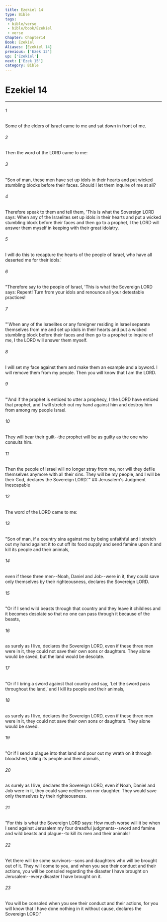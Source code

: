 ```yaml
---
title: Ezekiel 14
type: Bible
tags:
 - bible/verse
 - bible/book/Ezekiel
 - verse
Chapter: Chapter14
Book: Ezekiel
Aliases: [Ezekiel 14]
previous: ['Ezek 13']
up: ['Ezekiel']
next: ['Ezek 15']
category: Bible
---
```

# Ezekiel 14

***


###### 1 
Some of the elders of Israel came to me and sat down in front of me. 

###### 2 
Then the word of the LORD came to me: 

###### 3 
"Son of man, these men have set up idols in their hearts and put wicked stumbling blocks before their faces. Should I let them inquire of me at all? 

###### 4 
Therefore speak to them and tell them, 'This is what the Sovereign LORD says: When any of the Israelites set up idols in their hearts and put a wicked stumbling block before their faces and then go to a prophet, I the LORD will answer them myself in keeping with their great idolatry. 

###### 5 
I will do this to recapture the hearts of the people of Israel, who have all deserted me for their idols.' 

###### 6 
"Therefore say to the people of Israel, 'This is what the Sovereign LORD says: Repent! Turn from your idols and renounce all your detestable practices! 

###### 7 
"'When any of the Israelites or any foreigner residing in Israel separate themselves from me and set up idols in their hearts and put a wicked stumbling block before their faces and then go to a prophet to inquire of me, I the LORD will answer them myself. 

###### 8 
I will set my face against them and make them an example and a byword. I will remove them from my people. Then you will know that I am the LORD. 

###### 9 
"'And if the prophet is enticed to utter a prophecy, I the LORD have enticed that prophet, and I will stretch out my hand against him and destroy him from among my people Israel. 

###### 10 
They will bear their guilt--the prophet will be as guilty as the one who consults him. 

###### 11 
Then the people of Israel will no longer stray from me, nor will they defile themselves anymore with all their sins. They will be my people, and I will be their God, declares the Sovereign LORD.'" ## Jerusalem's Judgment Inescapable 

###### 12 
The word of the LORD came to me: 

###### 13 
"Son of man, if a country sins against me by being unfaithful and I stretch out my hand against it to cut off its food supply and send famine upon it and kill its people and their animals, 

###### 14 
even if these three men--Noah, Daniel and Job--were in it, they could save only themselves by their righteousness, declares the Sovereign LORD. 

###### 15 
"Or if I send wild beasts through that country and they leave it childless and it becomes desolate so that no one can pass through it because of the beasts, 

###### 16 
as surely as I live, declares the Sovereign LORD, even if these three men were in it, they could not save their own sons or daughters. They alone would be saved, but the land would be desolate. 

###### 17 
"Or if I bring a sword against that country and say, 'Let the sword pass throughout the land,' and I kill its people and their animals, 

###### 18 
as surely as I live, declares the Sovereign LORD, even if these three men were in it, they could not save their own sons or daughters. They alone would be saved. 

###### 19 
"Or if I send a plague into that land and pour out my wrath on it through bloodshed, killing its people and their animals, 

###### 20 
as surely as I live, declares the Sovereign LORD, even if Noah, Daniel and Job were in it, they could save neither son nor daughter. They would save only themselves by their righteousness. 

###### 21 
"For this is what the Sovereign LORD says: How much worse will it be when I send against Jerusalem my four dreadful judgments--sword and famine and wild beasts and plague--to kill its men and their animals! 

###### 22 
Yet there will be some survivors--sons and daughters who will be brought out of it. They will come to you, and when you see their conduct and their actions, you will be consoled regarding the disaster I have brought on Jerusalem--every disaster I have brought on it. 

###### 23 
You will be consoled when you see their conduct and their actions, for you will know that I have done nothing in it without cause, declares the Sovereign LORD." 
